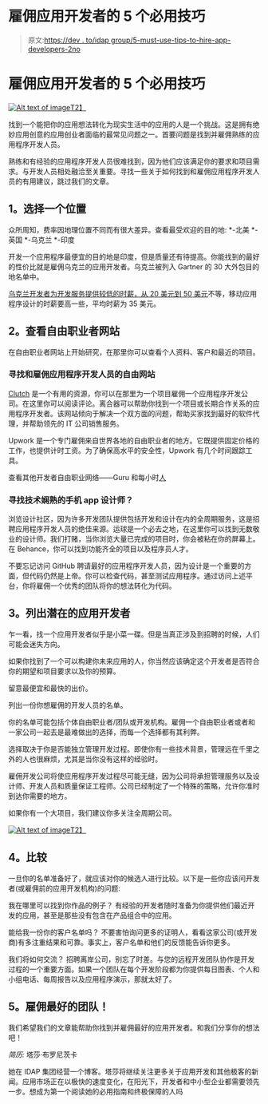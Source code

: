 # 雇佣应用开发者的 5 个必用技巧

> 原文:[https://dev . to/idap group/5-must-use-tips-to-hire-app-developers-2no](https://dev.to/idapgroup/5-must-use-tips-to-hire-app-developers-2no)

# [](#5-mustuse-tips-to-hire-app-developers)雇佣应用开发者的 5 个必用技巧

[![Alt text of image](../Images/b5cb3a45fa427e216fd05be88905a274.png)T2】](https://res.cloudinary.com/practicaldev/image/fetch/s--58Z3gXdg--/c_limit%2Cf_auto%2Cfl_progressive%2Cq_auto%2Cw_880/https://idapgroup.com/blog/blog/wp-content/uploads/2017/05/image4.png)

找到一个能把你的应用想法转化为现实生活中的应用的人是一个挑战。这是拥有绝妙应用创意的应用创业者面临的最常见问题之一。首要问题是找到并雇佣熟练的应用程序开发人员。

熟练和有经验的应用程序开发人员很难找到，因为他们应该满足你的要求和项目需求。与开发人员相处融洽至关重要。寻找一些关于如何找到和雇佣应用程序开发人员的有用建议，跳过我们的文章。

## [](#1-choose-a-location)1。选择一个位置

众所周知，费率因地理位置不同而有很大差异。查看最受欢迎的目的地:
*-北美
*-英国
*-乌克兰
*-印度

开发一个应用程序最便宜的目的地是印度，但是质量还有待提高。你能找到的最好的性价比就是雇佣乌克兰的应用开发者。乌克兰被列入 Gartner 的 30 大外包目的地名单中。

[乌克兰开发者为开发服务提供较低的时薪，从 20 美元到 50 美元](https://idapgroup.com/blog/how-to-hire-app-developers/)不等，移动应用程序设计的时薪要高一些，平均时薪为 35 美元。

## [](#2-check-out-freelance-websites)2。查看自由职业者网站

在自由职业者网站上开始研究，在那里你可以查看个人资料、客户和最近的项目。

### [](#freelance-websites-to-find-and-hire-app-developers)寻找和雇佣应用程序开发人员的自由网站

[Clutch](https://clutch.co/) 是一个有用的资源，你可以在那里为一个项目雇佣一个应用程序开发公司。在这里你可以阅读评论。离合器可以帮助你找到一个项目或长期合作关系的应用程序开发者。该网站倾向于解决一个双方面的问题，帮助买家找到最好的软件代理，并帮助领先的 IT 公司销售服务。

Upwork 是一个专门雇佣来自世界各地的自由职业者的地方。它既提供固定价格的工作，也提供计时工资。为了确保高水平的安全性，Upwork 有几个时间跟踪工具。

查看其他开发者自由职业网络——Guru 和每小时[人](https://www.peopleperhour.com/)

### [](#looking-for-skilled-mobile-app-designers)寻找技术娴熟的手机 app 设计师？

浏览设计社区，因为许多开发团队提供包括开发和设计在内的全周期服务，这是招聘应用程序开发人员的绝佳来源。运球是一个必去之地，在这里你可以找到无数敬业的设计师。我们打赌，当你浏览大量已完成的项目时，你会被粘在你的屏幕上。在 Behance，你可以找到功能齐全的项目以及程序员人才。

不要忘记访问 GitHub 聘请最好的应用程序开发人员，因为设计是一个重要的方面，但代码仍然是上帝。你可以检查代码，甚至测试应用程序。通过访问上述平台，你将雇佣一个优秀的团队将你的想法转化为代码。

## [](#3-compile-a-list-of-potential-app-developers)3。列出潜在的应用开发者

乍一看，找一个应用开发者似乎是小菜一碟。但是当真正涉及到招聘的时候，人们可能会迷失方向。

如果你找到了一个可以构建你未来应用的人，你当然应该确定这个开发者是否符合你的期望和项目要求以及你的预算。

留意最便宜和最快的出价。

列出一份你想雇佣的开发人员的名单。

你的名单可能包括个体自由职业者/团队或开发机构。雇佣一个自由职业者或者和一家公司一起去是最难做出的选择，而每一个选择都有其利弊。

选择取决于你是否能独立管理开发过程。即使你有一些技术背景，管理远在千里之外的人也很麻烦，尤其是当你没有这样的经验时。

雇佣开发公司将使应用程序开发过程尽可能无缝，因为公司将承担管理服务以及设计师、开发人员和质量保证工程师。公司已经制定了一个特殊的策略，允许你准时到达你需要的地方。

如果你有一个大项目，我们建议你多关注全周期公司。

[![Alt text of image](../Images/0c9139777066f27825488572162a79cc.png)T2】](https://res.cloudinary.com/practicaldev/image/fetch/s--84M6GJW6--/c_limit%2Cf_auto%2Cfl_progressive%2Cq_auto%2Cw_880/https://idapgroup.com/blog/blog/wp-content/uploads/2017/05/photo_2017-11-27_15-55-581.jpg)

## [](#4-compare)4。比较

一旦你的名单准备好了，就应该对你的候选人进行比较。以下是一些你应该问开发者(或雇佣前的应用开发机构)的问题:

我在哪里可以找到你作品的例子？
有经验的开发者随时准备为你提供他们最近开发的应用，甚至是那些没有包含在产品组合中的应用。

能给我一份你的客户名单吗？
不要害怕询问更多的证明人，看看这家公司(或开发商)有多注重结果和可靠。事实上，客户名单和他们的反馈能告诉你更多。

我们将如何交流？
招聘离岸公司，别忘了时差。与您的远程开发团队协作是开发过程的一个重要方面。如果一个团队在每个开发阶段都为你提供每日图表、个人和小组电话、每周报告以及应用程序演示，那就太好了。

## [](#5-hire-the-best-team)5。雇佣最好的团队！

我们希望我们的文章能帮助你找到并雇佣最好的应用开发者。和我们分享你的想法吧！

*简历:*
塔莎·布罗尼茨卡

她在 IDAP 集团经营一个博客。塔莎将继续关注更多关于应用开发和其他极客的新闻。应用市场正在以极快的速度变化，在阳光下，开发者和中小型企业都需要领先一步。想成为第一个阅读她的必用指南和终极保障的人吗